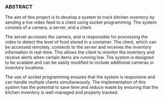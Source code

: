 ### ABSTRACT

The aim of this project is to develop a system to track kitchen inventory by sending a live video feed to a client using socket programming. The system consists of a camera, a server, and a client.  

The server accesses the camera, and is responsible for processing the video to detect the level of food stored in a container.
The client, which can be accessed remotely, connects to the server and receives the inventory information in real-time. 
This allows the client to monitor the inventory and receive alerts when certain items are running low. The system is designed to be scalable and can be easily modified to include additional cameras or inventory locations. 

The use of socket programming ensures that the system is responsive and can handle multiple clients simultaneously. The implementation of this system has the potential to save time and reduce waste by ensuring that the kitchen inventory is well-managed and properly tracked.

